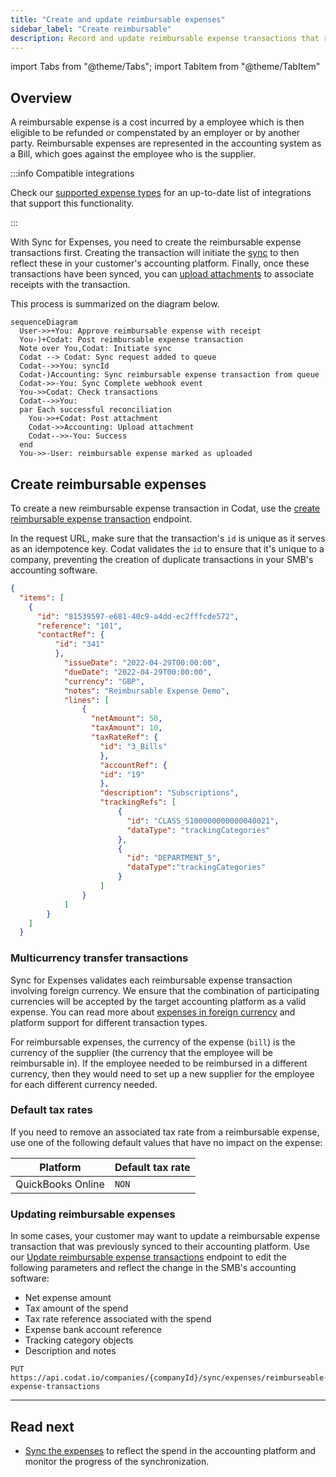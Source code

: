 ```yaml
---
title: "Create and update reimbursable expenses"
sidebar_label: "Create reimbursable"
description: Record and update reimbursable expense transactions that represent your customers' spend
---
```


import Tabs from "@theme/Tabs";
import TabItem from "@theme/TabItem"

## Overview

A reimbursable expense is a cost incurred by a employee which is then eligible to be refunded or compenstated by an employer or by another party. Reimbursable expenses are represented in the accounting system as a Bill, which goes against the employee who is the supplier.

:::info Compatible integrations

Check our [supported expense types](expenses/overview#supported-integrations) for an up-to-date list of integrations that support this functionality.

:::

With Sync for Expenses, you need to create the reimbursable expense transactions first. Creating the transaction will initiate the [sync](/expenses/sync-process/syncing-expenses) to then reflect these in your customer's accounting platform. Finally, once these transactions have been synced, you can [upload attachments](/expenses/sync-process/uploading-receipts) to associate receipts with the transaction.

This process is summarized on the diagram below.

``` mermaid
sequenceDiagram
  User->>+You: Approve reimbursable expense with receipt
  You-)+Codat: Post reimbursable expense transaction
  Note over You,Codat: Initiate sync
  Codat --> Codat: Sync request added to queue
  Codat-->>You: syncId
  Codat-)Accounting: Sync reimbursable expense transaction from queue
  Codat->>-You: Sync Complete webhook event
  You->>Codat: Check transactions
  Codat-->>You: 
  par Each successful reconciliation
    You->>+Codat: Post attachment
    Codat->>Accounting: Upload attachment
    Codat-->>-You: Success
  end
  You->>-User: reimbursable expense marked as uploaded
```

## Create reimbursable expenses

To create a new reimbursable expense transaction in Codat, use the [create reimbursable expense transaction](LINK) endpoint. 

In the request URL, make sure that the transaction's `id` is unique as it serves as an idempotence key. Codat validates the `id` to ensure that it's unique to a company, preventing the creation of duplicate transactions in your SMB's accounting software. 

```json title="Reimbursable expense request body"
{
  "items": [
    {
      "id": "81539597-e681-40c9-a4dd-ec2fffcde572",
      "reference": "101",
      "contactRef": {
          "id": "341"
          },
            "issueDate": "2022-04-29T00:00:00",
            "dueDate": "2022-04-29T00:00:00",
            "currency": "GBP",
            "notes": "Reimbursable Expense Demo",
            "lines": [
                {
                  "netAmount": 50,
                  "taxAmount": 10,
                  "taxRateRef": {
                    "id": "3_Bills"
                    },
                    "accountRef": {
                    "id": "19"
                    },
                    "description": "Subscriptions",
                    "trackingRefs": [
                        {
                          "id": "CLASS_5100000000000040021",
                          "dataType": "trackingCategories"
                        },
                        {
                          "id": "DEPARTMENT_5",
                          "dataType":"trackingCategories"
                        }
                    ]
                }
            ]
        }
    ]
  }
```

### Multicurrency transfer transactions

Sync for Expenses validates each reimbursable expense transaction involving foreign currency. We ensure that the combination of participating currencies will be accepted by the target accounting platform as a valid expense. You can read more about [expenses in foreign currency](/expenses/fx-management) and platform support for different transaction types.

For reimbursable expenses, the currency of the expense (`bill`) is the currency of the supplier (the currency that the employee will be reimbursable in). If the employee needed to be reimbursed in a different currency, then they would need to set up a new supplier for the employee for each different currency needed.

### Default tax rates

If you need to remove an associated tax rate from a reimbursable expense, use one of the following default values that have no impact on the expense:

| Platform          | Default tax rate                 |
|-------------------|----------------------------------|
| QuickBooks Online | `NON`                            |

### Updating reimbursable expenses

In some cases, your customer may want to update a reimbursable expense transaction that was previously synced to their accounting platform. Use our [Update reimbursable expense transactions](/sync-for-expenses-api#/operations/update-reimbursable-expense-transaction) endpoint to edit the following parameters and reflect the change in the SMB's accounting software: 

- Net expense amount 
- Tax amount of the spend
- Tax rate reference associated with the spend
- Expense bank account reference
- Tracking category objects
- Description and notes

```http title="Update an expense transaction"
PUT  https://api.codat.io/companies/{companyId}/sync/expenses/reimburseable-expense-transactions
```

---
## Read next

- [Sync the expenses](/expenses/sync-process/syncing-expenses) to reflect the spend in the accounting platform and monitor the progress of the synchronization.

